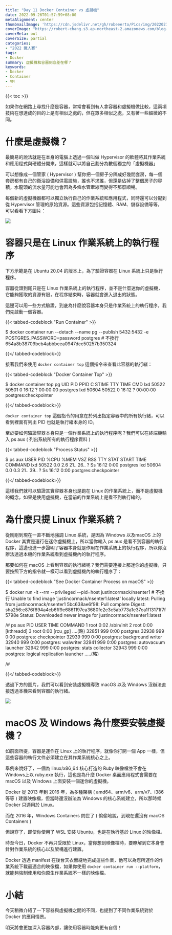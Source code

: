 ```yaml
---
title: "Day 11 Docker Container vs 虛擬機"
date: 2022-09-26T01:57:59+08:00
metaAlignment: center
thumbnailImage: 'https://cdn.jsdelivr.net/gh/robeeerto/Pics/img/202202161656501.png'
coverImage: "https://robert-chang.s3.ap-northeast-2.amazonaws.com/blog-images/5dxen.jpg"
coverMeta: out
coverSize: partial
categories:
- "2022 鐵人賽"
tags:
- Docker
summary: 虛擬機和容器到底差在哪？
keywords:
- Docker
- Container
- VM
---
```


{{< toc >}}


如果你在網路上尋找什麼是容器，常常會看到有人拿容器和虛擬機做比較，這兩項技術在想達成的目的上是有相似之處的，但在眾多相似之處，又有著一些細微的不同。

# 什麼是虛擬機？

最簡易的說法就是在本身的電腦上透過一個叫做 Hypervisor 的軟體將其作業系統和應用程式與硬體分開來，這樣就可以將自己劃分為數個獨立的「虛擬機器」

可以想像成一個管家 ( Hypervisor ) 幫你把一個房子分隔成好幾間套房，每一個套房都有自己的衛浴設備和供電設施，誰也不求誰，但還是佔掉了整個房子的容積，水龍頭的流水量可能也會因為多條水管牽線而變得不那麼順暢。

每個新的虛擬機器都可以獨立執行自己的作業系統和應用程式，同時還可以分配到從 Hypervisor 管理的原始資源。這些資源包括記憶體、RAM、儲存設備等等，可以看看下方圖片：

![](https://robert-chang.s3.ap-northeast-2.amazonaws.com/blog-images/jvct6.png)

# 容器只是在 Linux 作業系統上的執行程序

下方示範是在 Ubuntu 20.04 的版本上，為了驗證容器在 Linux 系統上只是執行程序。

容器從頭到尾只是在 Linux 作業系統上的執行程序，並不是什麼迷你的虛擬機，它能夠獲取的資源有限，在程序結束時，容器就會進入退出的狀態。

這邊可以用一些方式驗證，到底為什麼說容器本身只是作業系統上的執行程序，我們先啟動一個容器。

{{< tabbed-codeblock "Run Container" >}}
<!-- tab bash -->
$ docker container run --detach --name pg --publish 5432:5432 -e POSTGRES_PASSWORD=password postgres # 不換行
654a8b38709bcb4abbbeea0947dcc50257b350324
<!-- endtab -->
{{</ tabbed-codeblock>}}

接著我們來使用 `docker container top` 這個指令來查看此容器的執行緒：

{{< tabbed-codeblock "Docker Container Top" >}}
<!-- tab bash -->
$ docker container top pg
UID   PID  PPID  C STIME TTY  TIME     CMD
lxd 50522 50501  0 16:12  ?   00:00:00 postgres
lxd 50604 50522  0 16:12  ?   00:00:00 postgres:checkpointer
<!-- endtab -->
{{</ tabbed-codeblock>}}

`docker container top` 這個指令的用意在於列出指定容器中的所有執行緒，可以看到裡面有列出 PID 也就是執行緒本身的 ID。

至於要如何驗證容器本身只是一個作業系統上的執行程序呢？我們可以在終端機輸入 ps aux ( 列出系統所有的執行程序資料 )

{{< tabbed-codeblock "Process Status" >}}
<!-- tab bash -->
$ ps aux
USER PID   %CPU %MEM VSZ  RSS  TTY STAT START TIME COMMAND
lxd  50522 0.0  2.6  21.. 26.. ?   Ss   16:12 0:00 postgres
lxd  50604 0.0  0.3  21.. 39.. ?   Ss   16:12 0:00 postgres:checkpointer
<!-- endtab -->
{{</ tabbed-codeblock>}}

這樣我們就可以驗證其實容器本身也是跑在 Linux 的作業系統上，而不是虛擬機的概念，如果是使用虛擬機，在當前的作業系統上是看不到執行緒的。

# 為什麼只提 Linux 作業系統？

從剛剛到現在一直不斷地強調 Linux 系統，是因為 Windows 以及macOS 上的 Docker 其實是運行在迷你虛擬機上，所以當你輸入 ps aux 是看不到容器的執行程序，這邊也進一步證明了容器本身就是作用在作業系統上的執行程序，所以你沒辦法透過本機的作業系統看到虛擬機內的執行程序。

那要如何在 macOS 上看到容器的執行緒呢？我們需要連接上那迷你的虛擬機，只要按照下方的指令就一樣可以看到虛擬機內的執行程序了：

{{< tabbed-codeblock "See Docker Container Process on macOS" >}}
<!-- tab bash -->
$ docker run -it --rm --privileged --pid=host justincormack/nsenter1 # 不換行
Unable to find image 'justincormack/nsenter1:latest' locally
latest: Pulling from justincormack/nsenter1
5bc638ae6f98: Pull complete
Digest: sha256:e876f694a4cb6ff9e6861197ea3680fe2e3c5ab773a1e37ca1f13171f7f5798e
Status: Downloaded newer image for justincormack/nsenter1:latest

/# ps aux 
PID   USER    TIME  COMMAND
    1 root    0:02  /sbin/init
    2 root    0:00  [kthreadd]
    3 root    0:00  [rcu_gp]
....(略)
32851 999     0:00 postgres
32938 999     0:00 postgres: checkpointer
32939 999     0:00 postgres: background writer
32940 999     0:00 postgres: walwriter
32941 999     0:00 postgres: autovacuum launcher
32942 999     0:00 postgres: stats collector
32943 999     0:00 postgres: logical replication launcher
.....(略)

/#
<!-- endtab -->
{{</ tabbed-codeblock>}}

透過下方的圖片，我們可以看到安裝虛擬機導致 macOS 以及 Windows 沒辦法直接透過本機來看到容器的執行緒。

![](https://robert-chang.s3.ap-northeast-2.amazonaws.com/blog-images/4d6rg.png)

# macOS 及 Windows 為什麼要安裝虛擬機？

如前面所提，容器是運作在 Linux 上的執行程序，就像你打開一個 App 一樣，但這些容器的執行文件必須建立在其作業系統核心之上。

舉例來說好了，一個為 linux/x86_64 核心打造的 Ruby 映像檔並不會在 Windows上以 ruby.exe 執行，這也是為什麼 Docker 桌面應用程式會需要在macOS 以及 Windows 上面安裝一個迷你的虛擬機。

Docker 從 2013 年到 2016 年，為多種架構 ( amd64、arm/v6、arm/v7、i386等等 ) 建置映像檔，但當時還沒辦法為 Windows 的核心系統建立，所以那時候 Docker 只適用於 Linux。

而在 2016 年，Windows Containers 問世了 ( 偷偷地說，到現在還沒有 macOS Containers )

但說穿了，即使你使用了 WSL 安裝 Ubuntu，也是在執行基於 Linux 的映像檔。

時至今日，Docker 不再只受限於 Linux，當你想到映像檔時，要瞭解到它本身會針對作業系統的核心以及架構進行建置。

Docker 透過 manifest 在後台天衣無縫地完成這些作業，他可以為您所運作的作業系統下載最適合的映像檔，如果你使用 `docker container run --platform`，就能夠強制使用和你原生作業系統不一樣的映像檔。

# 小結

今天稍微介紹了一下容器與虛擬機之間的不同，也提到了不同作業系統對於 Docker 的應用情景。

明天將會更加深入容器內部，讓使用容器時能夠更有自信！